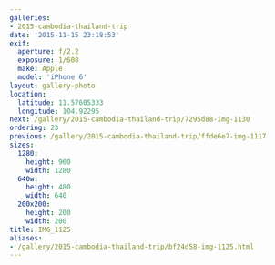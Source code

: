 ```yaml
---
galleries:
- 2015-cambodia-thailand-trip
date: '2015-11-15 23:18:53'
exif:
  aperture: f/2.2
  exposure: 1/608
  make: Apple
  model: 'iPhone 6'
layout: gallery-photo
location:
  latitude: 11.57605333
  longitude: 104.92295
next: /gallery/2015-cambodia-thailand-trip/7295d88-img-1130
ordering: 23
previous: /gallery/2015-cambodia-thailand-trip/ffde6e7-img-1117
sizes:
  1280:
    height: 960
    width: 1280
  640w:
    height: 480
    width: 640
  200x200:
    height: 200
    width: 200
title: IMG_1125
aliases:
- /gallery/2015-cambodia-thailand-trip/bf24d58-img-1125.html
---
```

